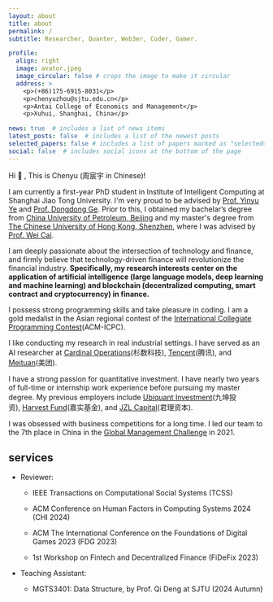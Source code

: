 ```yaml
---
layout: about
title: about
permalink: /
subtitle: Researcher, Quanter, Web3er, Coder, Gamer.

profile:
  align: right
  image: avator.jpeg
  image_circular: false # crops the image to make it circular
  address: >
    <p>(+86)175-6915-8031</p>
    <p>chenyuzhou@sjtu.edu.cn</p>
    <p>Antai College of Economics and Management</p>
    <p>Xuhui, Shanghai, China</p>

news: true  # includes a list of news items
latest_posts: false  # includes a list of the newest posts
selected_papers: false # includes a list of papers marked as "selected={true}"
social: false  # includes social icons at the bottom of the page
---
```


Hi :wave: , This is Chenyu (周宸宇 in Chinese)!

I am currently a first-year PhD student in Institute of Intelligent Computing at Shanghai Jiao Tong University. I'm very proud to be advised by [Prof. Yinyu Ye](https://web.stanford.edu/~yyye/) and [Prof. Dongdong Ge](https://web.stanford.edu/~yyye/). Prior to this, I obtained my bachelar’s degree from [China University of Petroleum, Beijing](https://www.cup.edu.cn/) and my master's degree from [The Chinese University of Hong Kong, Shenzhen](https://www.cuhk.edu.cn/), where I was advised by [Prof. Wei Cai](https://faculty.washington.edu/weicaics/).

I am deeply passionate about the intersection of technology and finance, and firmly believe that technology-driven finance will revolutionize the financial industry. **Specifically, my research interests center on the application of artificial intelligence (large language models, deep learning and machine learning) and blockchain (decentralized computing, smart contract and cryptocurrency) in finance.**

I possess strong programming skills and take pleasure in coding. I am a gold medalist in the Asian regional contest of the [International Collegiate Programming Contest](https://icpc.global/)(ACM-ICPC).

I like conducting my research in real industrial settings. I have served as an AI researcher at [Cardinal Operations](https://www.shanshu.ai/)(杉数科技), [Tencent](https://www.tencent.com/en-us/)(腾讯), and [Meituan](https://www.meituan.com/)(美团).

I have a strong passion for quantitative investment. I have nearly two years of full-time or internship work experience before pursuing my master degree. My previous employers include [Ubiquant Investment](https://www.ubiquant.com/)(九坤投资), [Harvest Fund](https://www.jsfund.cn/)(嘉实基金), and [JZL Capital](https://www.jzlcapital.xyz/)(君理资本).

I was obsessed with business competitions for a long time. I led our team to the 7th place in China in the [Global Management Challenge](https://globalmanagementchallenge.com/) in 2021.

## services

- Reviewer:

  - IEEE Transactions on Computational Social Systems (TCSS)

  - ACM Conference on Human Factors in Computing Systems 2024 (CHI 2024)

  - ACM The International Conference on the Foundations of Digital Games 2023 (FDG 2023)

  - 1st Workshop on Fintech and Decentralized Finance (FiDeFix 2023)

- Teaching Assistant:

  - MGTS3401: Data Structure, by Prof. Qi Deng at SJTU (2024 Autumn) 